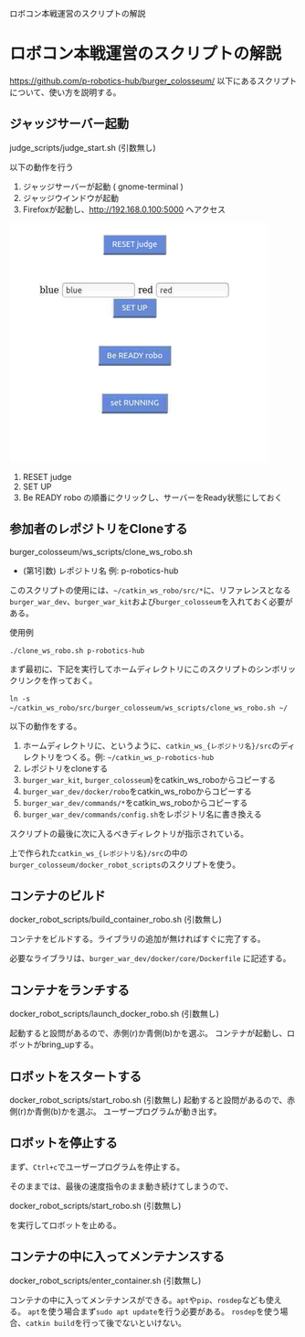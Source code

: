 ロボコン本戦運営のスクリプトの解説

# ロボコン本戦運営のスクリプトの解説
https://github.com/p-robotics-hub/burger_colosseum/
以下にあるスクリプトについて、使い方を説明する。

## ジャッジサーバー起動
judge_scripts/judge_start.sh
(引数無し)

以下の動作を行う
1. ジャッジサーバーが起動 ( gnome-terminal )
2. ジャッジウインドウが起動
3. Firefoxが起動し、http://192.168.0.100:5000 へアクセス

![screenshot](image/judge-browser.png)

1. RESET judge
2. SET UP
3. Be READY robo
の順番にクリックし、サーバーをReady状態にしておく

## 参加者のレポジトリをCloneする
burger_colosseum/ws_scripts/clone_ws_robo.sh
- (第1引数) レポジトリ名 例: p-robotics-hub

このスクリプトの使用には、`~/catkin_ws_robo/src/*`に、リファレンスとなる
`burger_war_dev`、`burger_war_kit`および`burger_colosseum`を入れておく必要がある。


使用例
```
./clone_ws_robo.sh p-robotics-hub
```

まず最初に、下記を実行してホームディレクトリにこのスクリプトのシンボリックリンクを作っておく。
```
ln -s ~/catkin_ws_robo/src/burger_colosseum/ws_scripts/clone_ws_robo.sh ~/
```

以下の動作をする。
1. ホームディレクトリに、というように、`catkin_ws_{レポジトリ名}/src`のディレクトリをつくる。例: 
`~/catkin_ws_p-robotics-hub`
2. レポジトリをcloneする
3. `burger_war_kit`, `burger_colosseum`)をcatkin_ws_roboからコピーする
4. `burger_war_dev/docker/robo`をcatkin_ws_roboからコピーする
5. `burger_war_dev/commands/*`をcatkin_ws_roboからコピーする
6. `burger_war_dev/commands/config.sh`をレポジトリ名に書き換える
	
	
スクリプトの最後に次に入るべきディレクトリが指示されている。

上で作られた`catkin_ws_{レポジトリ名}/src`の中の`burger_colosseum/docker_robot_scripts`のスクリプトを使う。

## コンテナのビルド
docker_robot_scripts/build_container_robo.sh
(引数無し)

コンテナをビルドする。ライブラリの追加が無ければすぐに完了する。

必要なライブラリは、`burger_war_dev/docker/core/Dockerfile`
に記述する。

## コンテナをランチする
docker_robot_scripts/launch_docker_robo.sh
(引数無し)

起動すると設問があるので、赤側(r)か青側(b)かを選ぶ。
コンテナが起動し、ロボットがbring_upする。

## ロボットをスタートする
docker_robot_scripts/start_robo.sh
(引数無し)
起動すると設問があるので、赤側(r)か青側(b)かを選ぶ。
ユーザープログラムが動き出す。

## ロボットを停止する
まず、`Ctrl+c`でユーザープログラムを停止する。

そのままでは、最後の速度指令のまま動き続けてしまうので、

docker_robot_scripts/start_robo.sh
(引数無し)

を実行してロボットを止める。

## コンテナの中に入ってメンテナンスする
docker_robot_scripts/enter_container.sh
(引数無し)

コンテナの中に入ってメンテナンスができる。`apt`や`pip`、`rosdep`なども使える。
`apt`を使う場合まず`sudo apt update`を行う必要がある。
`rosdep`を使う場合、`catkin build`を行って後でないといけない。
